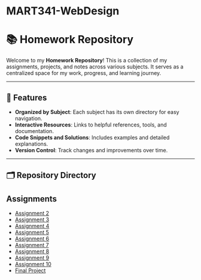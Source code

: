 # MART341-WebDesign

# 📚 Homework Repository

Welcome to my **Homework Repository**! This is a collection of my assignments, projects, and notes across various subjects. It serves as a centralized space for my work, progress, and learning journey.

---

## 🌟 Features

- **Organized by Subject**: Each subject has its own directory for easy navigation.
- **Interactive Resources**: Links to helpful references, tools, and documentation.
- **Code Snippets and Solutions**: Includes examples and detailed explanations.
- **Version Control**: Track changes and improvements over time.

---

## 🗂️ Repository Directory 

<section id="assignments">
    <h2>Assignments</h2>
    <ul>
        <li><a href="/MART341-WebDesign/WebDesign Homework/Assignment2/" target="_blank">Assignment 2</a></li>
        <li><a href="assignments/assignment3/" target="_blank">Assignment 3</a></li>
        <li><a href="assignments/assignment4/" target="_blank">Assignment 4</a></li>
        <li><a href="assignments/assignment5/" target="_blank">Assignment 5</a></li>
        <li><a href="assignments/assignment6/" target="_blank">Assignment 6</a></li>
        <li><a href="assignments/assignment7/" target="_blank">Assignment 7</a></li>
        <li><a href="assignments/assignment8/" target="_blank">Assignment 8</a></li>
        <li><a href="assignments/assignment9/" target="_blank">Assignment 9</a></li>
        <li><a href="assignments/assignment10/" target="_blank">Assignment 10</a></li>
        <li><a href="assignments/final_project/" target="_blank">Final Project</a></li>
    </ul>
</section>
